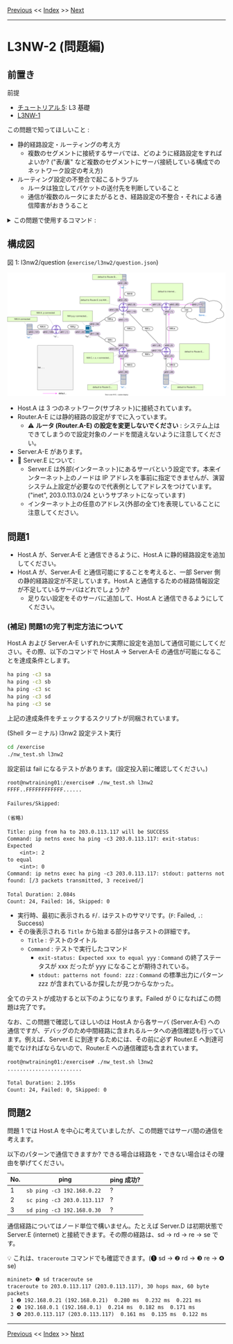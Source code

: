 <!-- HEADER -->
[Previous](../l3nw1/answer.md) << [Index](../index.md) >> [Next](../l3nw2/answer.md)

---
<!-- /HEADER -->

# L3NW-2 (問題編)

## 前置き

前提

- [チュートリアル 5](../tutorial5/scenario.md): L3 基礎
- [L3NW-1](../l3nw1/question.md)

この問題で知ってほしいこと :

- 静的経路設定・ルーティングの考え方
  * 複数のセグメントに接続するサーバでは、どのように経路設定をすればよいか? ("表/裏" など複数のセグメントにサーバ接続している構成でのネットワーク設定の考え方)
- ルーティング設定の不整合で起こるトラブル
  * ルータは独立してパケットの送付先を判断していること
  * 通信が複数のルータにまたがるとき、経路設定の不整合・それによる通信障害がおきうること

<details>

<summary>この問題で使用するコマンド :</summary>

* インタフェースの一覧表示・設定確認
  * IP アドレス一の確認
    * `ip addr show [dev インタフェース名]`
* ルーティングテーブルの確認
  * `ip route`
* L3 通信経路の確認
  * `traceroute 宛先IPアドレス`
* L3 の通信確認
  * `ping 宛先IPアドレス` (オプション `-c N` は送信するパケット数を指定します。)
* ルーティングテーブルの操作 (静的経路の追加・削除)
  * `ip route add 宛先ネットワーク via 中継先ルータ(nexthop)IPアドレス`
  * `ip route del 宛先ネットワーク`
  * デフォルトルートを設定する場合、宛先ネットワークアドレスとして `default` キーワードが使用可能 (例: `ip route add default via ...`)
* パケットキャプチャ (必要に応じて)
  * `tcpdump -l [-i インタフェース名]` : オプション `-l` がないとリアルタイムに表示されません。

</details>

## 構成図

図 1: l3nw2/question (`exercise/l3nw2/question.json`)

![Topology](topology.drawio.svg)

* Host.A は 3 つのネットワーク(サブネット)に接続されています。
* Router.A-E には静的経路の設定がすでに入っています。
  * :warning: **ルータ (Router.A-E) の設定を変更しないでください** : システム上はできてしまうので設定対象のノードを間違えないように注意してください。
* Server.A-E があります。
* :customs: Server.E について:
  * Server.E は外部(インターネット)にあるサーバという設定です。本来インターネット上のノードは IP アドレスを事前に指定できませんが、演習システム上設定が必要なので代表例としてアドレスをつけています。("inet", 203.0.113.0/24 というサブネットになっています)
  * インターネット上の任意のアドレス(外部の全て)を表現していることに注意してください。

## 問題1

* Host.A が、Server.A-E と通信できるように、Host.A に静的経路設定を追加してください。
* Host.A が、Server.A-E と通信可能にすることを考えると、一部 Server 側の静的経路設定が不足しています。Host.A と通信するための経路情報設定が不足しているサーバはどれでしょうか?
  * 足りない設定をそのサーバに追加して、Host.A と通信できるようにしてください。

### (補足) 問題1の完了判定方法について

Host.A および Server.A-E いずれかに実際に設定を追加して通信可能にしてください。その際、以下のコマンドで Host.A → Server.A-E の通信が可能になることを達成条件とします。

```sh
ha ping -c3 sa
ha ping -c3 sb
ha ping -c3 sc
ha ping -c3 sd
ha ping -c3 se
```

上記の達成条件をチェックするスクリプトが同梱されています。

(Shell ターミナル) l3nw2 設定テスト実行

```sh
cd /exercise
./nw_test.sh l3nw2
```

設定前は fail になるテストがあります。(設定投入前に確認してください。)

```text
root@nwtraining01:/exercise# ./nw_test.sh l3nw2
FFFF..FFFFFFFFFFFF......

Failures/Skipped:

(省略)

Title: ping from ha to 203.0.113.117 will be SUCCESS
Command: ip netns exec ha ping -c3 203.0.113.117: exit-status:
Expected
    <int>: 2
to equal
    <int>: 0
Command: ip netns exec ha ping -c3 203.0.113.117: stdout: patterns not found: [/3 packets transmitted, 3 received/]

Total Duration: 2.084s
Count: 24, Failed: 16, Skipped: 0
```

* 実行時、最初に表示される `F`/`.` はテストのサマリです。(`F`: Failed, `.`: Success)
* その後表示される `Title` から始まる部分は各テストの詳細です。
  * `Title` : テストのタイトル
  * `Command` : テストで実行したコマンド
    * `exit-status: Expected xxx to equal yyy` : `Command` の終了ステータスが xxx だったが yyy になることが期待されている。
    * `stdout: patterns not found: zzz` : `Command` の標準出力にパターン zzz が含まれているか探したが見つからなかった。

全てのテストが成功すると以下のようになります。Failed が 0 になればこの問題は完了です。

なお、この問題で確認してほしいのは Host.A から各サーバ (Server.A-E) への通信ですが、デバッグのため中間経路に含まれるルータへの通信確認も行っています。例えば、Server.E に到達するためには、その前に必ず Router.E へ到達可能でなければならないので、Router.E への通信確認も含まれています。

```text
root@nwtraining01:/exercise# ./nw_test.sh l3nw2
........................

Total Duration: 2.195s
Count: 24, Failed: 0, Skipped: 0
```

## 問題2

問題 1 では Host.A を中心に考えていましたが、この問題ではサーバ間の通信を考えます。

以下のパターンで通信できますか? できる場合は経路を・できない場合はその理由を挙げてください。

|No.| ping                        | ping 成功? |
|---|-----------------------------|------------|
| 1 | `sb ping -c3 192.168.0.22`  | ? |
| 2 | `sc ping -c3 203.0.113.117` | ? |
| 3 | `sd ping -c3 192.168.0.30`  | ? |

通信経路についてはノード単位で構いません。たとえば Server.D は初期状態で Server.E (internet) と接続できます。その際の経路は、sd → rd → re → se です。

:bulb: これは、`traceroute` コマンドでも確認できます。(❶ sd → ❷ rd → ❸ re → ❹ se)

```text
mininet> ❶ sd traceroute se
traceroute to 203.0.113.117 (203.0.113.117), 30 hops max, 60 byte packets
 1 ❷ 192.168.0.21 (192.168.0.21)  0.280 ms  0.232 ms  0.221 ms
 2 ❸ 192.168.0.1 (192.168.0.1)  0.214 ms  0.182 ms  0.171 ms
 3 ❹ 203.0.113.117 (203.0.113.117)  0.161 ms  0.135 ms  0.122 ms
```

<!-- FOOTER -->

---

[Previous](../l3nw1/answer.md) << [Index](../index.md) >> [Next](../l3nw2/answer.md)
<!-- /FOOTER -->
